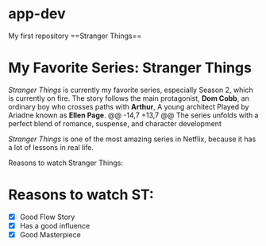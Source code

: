 # app-dev
My first repository
==Stranger Things== 
# My Favorite Series: Stranger Things

*Stranger Things* is currently my favorite series, especially Season 2, which is currently on fire. The story follows the main protagonist, **Dom Cobb**, an ordinary boy who crosses paths with **Arthur**, A young architect Played by Ariadne  known as **Ellen Page**.
@@ -14,7 +13,7 @@ The series unfolds with a perfect blend of romance, suspense, and character development

*Stranger Things* is one of the most amazing series in Netflix, because it has a lot of lessons in real life.

Reasons to watch Stranger Things:
# Reasons to watch ST:
- [x] Good Flow Story
- [x] Has a good influence
- [x] Good Masterpiece
